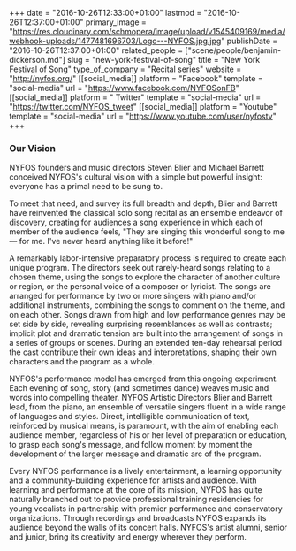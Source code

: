 +++
date = "2016-10-26T12:33:00+01:00"
lastmod = "2016-10-26T12:37:00+01:00"
primary_image = "https://res.cloudinary.com/schmopera/image/upload/v1545409169/media/webhook-uploads/1477481696703/Logo---NYFOS.jpg.jpg"
publishDate = "2016-10-26T12:37:00+01:00"
related_people = ["scene/people/benjamin-dickerson.md"]
slug = "new-york-festival-of-song"
title = "New York Festival of Song"
type_of_company = "Recital series"
website = "http://nyfos.org/"
[[social_media]]
platform = "Facebook"
template = "social-media"
url = "https://www.facebook.com/NYFOSonFB"
[[social_media]]
platform = " Twitter"
template = "social-media"
url = "https://twitter.com/NYFOS_tweet"
[[social_media]]
platform = "Youtube"
template = "social-media"
url = "https://www.youtube.com/user/nyfostv"
+++

### Our Vision

NYFOS founders and music directors Steven Blier and Michael Barrett 
conceived NYFOS's cultural vision with a simple but powerful insight: everyone 
has a primal need to be sung to.

To meet that need, and survey its full breadth and depth, Blier and Barrett have reinvented the classical solo song recital as an ensemble endeavor of discovery, creating for audiences a song experience in which each of member of the audience feels, "They are singing this wonderful song to me — for me. I've never heard anything like it before!"

A remarkably labor-intensive preparatory process is required to create each unique program. The directors seek out rarely-heard songs relating to a chosen theme, using the songs to explore the character of another culture or region, or the personal voice of a composer or lyricist. The songs are arranged for performance by two or more singers with piano and/or additional instruments, combining the songs to comment on the theme, and on each other. Songs drawn from high and low performance genres may be set side by side, revealing surprising resemblances as well as contrasts; implicit plot and dramatic tension are built into the arrangement of songs in a series of groups or scenes. During an extended ten-day rehearsal period the cast contribute their own ideas and interpretations, shaping their own characters and the program as a whole.

NYFOS's performance model has emerged from this ongoing experiment. Each evening of song, story (and sometimes dance) weaves music and words into compelling theater. NYFOS Artistic Directors Blier and Barrett lead, from the piano, an ensemble of versatile singers fluent in a wide range of languages and styles. Direct, intelligible communication of text, reinforced by musical means, is paramount, with the aim of enabling each audience member, regardless of his or her level of preparation or education, to grasp each song's message, and follow moment by moment the development of the larger message and dramatic arc of the program.

Every NYFOS performance is a lively entertainment, a learning opportunity and a community-building experience for artists and audience. With learning and performance at the core of its mission, NYFOS has quite naturally branched out to provide professional training residencies for young vocalists in partnership with premier performance and conservatory organizations. Through recordings and broadcasts NYFOS expands its audience beyond the walls of its concert halls. NYFOS's artist alumni, senior and junior, bring its creativity and energy wherever they perform.
